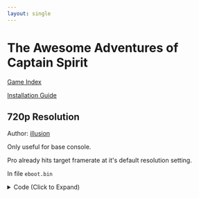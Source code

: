 ```yaml
---
layout: single
---
```


# The Awesome Adventures of Captain Spirit

[Game Index](/patch/#ps4)

[Installation Guide](https://illusion0001.github.io/install-instructions/)

## 720p Resolution

Author: [illusion](https://twitter.com/illusion0002)

Only useful for base console.

Pro already hits target framerate at it's default resolution setting.

In file `eboot.bin`

<details>
<summary>Code (Click to Expand)</summary>

{% highlight none %}
# you aren't dreaming. compiller did generate the same code.

41 83 FC 01 C5 FA 10 18 7F 13

C7 00 81 55 85 42 C5 FA 10 18
{% endhighlight %}

</details>
